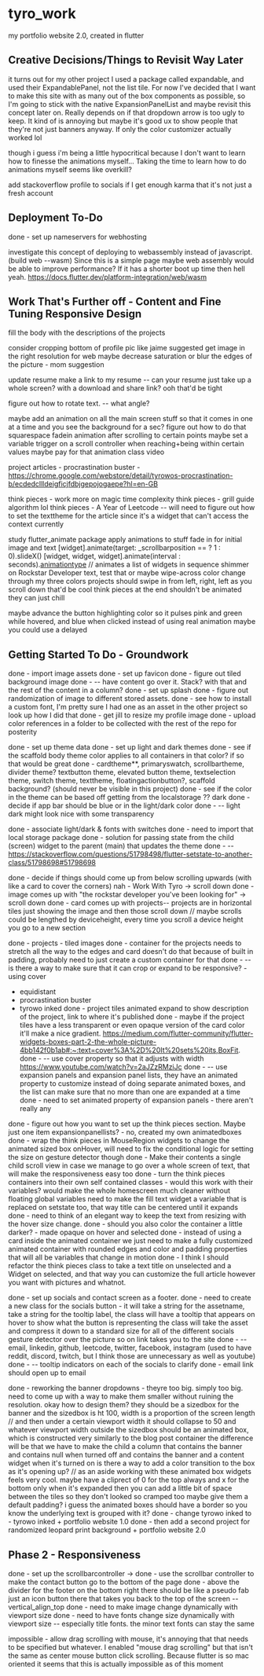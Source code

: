 # tyro_work
my portfolio website 2.0, created in flutter


## Creative Decisions/Things to Revisit Way Later

it turns out for my other project I used a package called expandable, and used their ExpandablePanel, not the list tile. For now I've decided that I want to make this site with as many out of the box components as possible, so I'm going to stick with the native ExpansionPanelList and maybe revisit this concept later on. Really depends on if that dropdown arrow is too ugly to keep. It kind of is annoying but maybe it's good ux to show people that they're not just banners anyway. If only the color customizer actually worked lol

though i guess i'm being a little hypocritical because I don't want to learn how to finesse the animations myself... Taking the time to learn how to do animations myself seems like overkill?

add stackoverflow profile to socials if I get enough karma that it's not just a fresh account

## Deployment To-Do
done - set up nameservers for webhosting

investigate this concept of deploying to webassembly instead of javascript. (build web --wasm) Since this is a simple page maybe web assembly would be able to improve performance? If it has a shorter boot up time then hell yeah.
https://docs.flutter.dev/platform-integration/web/wasm

## Work That's Further off - Content and Fine Tuning Responsive Design


fill the body with the descriptions of the projects

consider cropping bottom of profile pic like jaime suggested
get image in the right resolution for web
maybe decrease saturation or blur the edges of the picture - mom suggestion

update resume
make a link to my resume
-- can your resume just take up a whole screen? with a download and share link? ooh that'd be tight

figure out how to rotate text.
-- what angle? 

maybe add an animation on all the main screen stuff so that it comes in one at a time and you see the background for a sec?
figure out how to do that squarespace fadein animation after scrolling to certain points
maybe set a variable trigger on a scroll controller when reaching+being within certain values
maybe pay for that animation class video

project articles - procrastination buster - https://chrome.google.com/webstore/detail/tyrowos-procrastination-b/ecdedcllldeigficjfdbjgepojogaepe?hl=en-GB

think pieces - work more on magic time complexity
think pieces - grill guide algorithm lol
think pieces - A Year of Leetcode
-- will need to figure out how to set the texttheme for the article since it's a widget that can't access the context currently

study flutter_animate package
apply animations to stuff
fade in for initial image and text
[widget].animate(target: _scrollbarposition == ? 1 : 0).slideX()
[widget, widget, widget].animate(interval : seconds).[animationtype]() // animates a list of widgets in sequence
shimmer on Rockstar Developer text, test that or maybe wipe-across color change through my three colors
projects should swipe in from left, right, left as you scroll down that'd be cool
think pieces at the end shouldn't be animated they can just chill

maybe advance the button highlighting color so it pulses pink and green while hovered, and blue when clicked
  instead of using real animation maybe you could use a delayed 


## Getting Started To Do - Groundwork
done - import image assets
done - set up favicon 
done - figure out tiled background image
done - -- have content go over it. Stack? with that and the rest of the content in a column?
done - set up splash
done - figure out randomization of image to different stored assets.
done - see how to install a custom font, I'm pretty sure I had one as an asset in the other project so look up how I did that
done - get jill to resize my profile image
done - upload color references in a folder to be collected with the rest of the repo for posterity

done - set up theme data
done - set up light and dark themes
done - see if the scaffold body theme color applies to all containers in that color? if so that would be great
done - cardtheme**, primaryswatch, scrollbartheme, divider theme? textbutton theme, elevated button theme, textselection theme, switch theme, texttheme, floatingactionbutton?, scaffold background? (should never be visible in this project)
done - see if the color in the theme can be based off getting from the localstorage ?? dark
done - decide if app bar should be blue or in the light/dark color
done - -- light dark might look nice with some transparency

done - associate light/dark & fonts with switches
done - need to import that local storage package
done - solution for passing state from the child (screen) widget to the parent (main) that updates the theme
done - -- https://stackoverflow.com/questions/51798498/flutter-setstate-to-another-class/51798698#51798698

done - decide if things should come up from below scrolling upwards (with like a card to cover the corners) 
nah - Work With Tyro -> scroll down
done - image comes up with "the rockstar developer you've been looking for" -> scroll down
done - card comes up with projects-- projects are in horizontal tiles just showing the image and then those scroll down
// maybe scrolls could be lengthed by deviceheight, every time you scroll a device height you go to a new section

done - projects - tiled images
done - container for the projects needs to stretch all the way to the edges and card doesn't do that because of built in padding, probably need to just create a custom container for that
done - -- is there a way to make sure that it can crop or expand to be responsive? - using cover
* equidistant
* procrastination buster
* tyrowo inked
done - project tiles animated expand to show description of the project, link to where it's published
done - maybe if the project tiles have a less transparent or even opaque version of the card color it'll make a nice gradient.
https://medium.com/flutter-community/flutter-widgets-boxes-part-2-the-whole-picture-4bb142f0b1ab#:~:text=cover%3A%2D%20It%20sets%20its,BoxFit.
done - -- use cover property so that it adjusts with width
https://www.youtube.com/watch?v=2aJZzRMziJc
done - -- use expansion panels and expansion panel lists, they have an animated property to customize instead of doing separate animated boxes, and the list can make sure that no more than one are expanded at a time
done - need to set animated property of expansion panels - there aren't really any

done - figure out how you want to set up the think pieces section. Maybe just one item expansionpanellists? - no, created my own animatedboxes
done - wrap the think pieces in MouseRegion widgets to change the animated sized box onHover, will need to fix the conditional logic for setting the size on gesture detector though
done - Make their contents a single child scroll view in case we manage to go over a whole screen of text, that will make the responsiveness easy too
done - turn the think pieces containers into their own self contained classes - would this work with their variables? would make the whole homescreen much cleaner without floating global variables
need to make the fill text widget a variable that is replaced on setstate too, that way title can be centered until it expands
done - need to think of an elegant way to keep the text from resizing with the hover size change.
done - should you also color the container a little darker? - made opaque on hover and selected
done - instead of using a card inside the animated container we just need to make a fully customized animated container with rounded edges and color and padding properties that will all be variables that change in motion
done - I think I should refactor the think pieces class to take a text title on unselected and a Widget on selected, and that way you can customize the full article however you want with pictures and whatnot.

done - set up socials and contact screen as a footer. 
done - need to create a new class for the socials button - it will take a string for the assetname, take a string for the tooltip label,
    the class will have a tooltip that appears on hover to show what the button is representing
    the class will take the asset and compress it down to a standard size for all of the different socials
    gesture detector over the picture so on link takes you to the site
done - -- email, linkedin, github, leetcode, twitter, facebook, instagram (used to have reddit, discord, twitch, but I think those are unnecessary as well as youtube)
done - -- tooltip indicators on each of the socials to clarify
done - email link should open up to email

done - reworking the banner dropdowns - theyre too big. simply too big. need to come up with a way to make them smaller without ruining the resolution.
  okay how to design them?
  they should be a sizedbox for the banner and the sizedbox is ht 100, width is a proportion of the screen length
  // and then under a certain viewport width it should collapse to 50 and whatever viewport width
  outside the sizedbox should be an animated box, which is constructed very similarly to the blog post container
    the difference will be that we have to make the child a column that contains the banner and contains null when turned off and contains the banner and a content widget when it's turned on
  is there a way to add a color transition to the box as it's opening up?
  // as an aside working with these animated box widgets feels very cool.
  maybe have a cliprect of 0 for the top always and x for the bottom only when it's expanded
  then you can add a little bit of space between the tiles so they don't looked so cramped too
    maybe give them a default padding?
  i guess the animated boxes should have a border so you know the underlying text is grouped with it?
done - change tyrowo inked to - tyrowo inked + portfolio website 1.0
done - then add a second project for randomized leopard print background + portfolio website 2.0


## Phase 2 - Responsiveness
done - set up the scrollbarcontroller ->
done - use the scrollbar controller to make the contact button go to the bottom of the page
done - above the divider for the footer on the bottom right there should be like a pseudo fab just an icon button there that takes you back to the top of the screen -- vertical_align_top
done - need to make image change dynamically with viewport size
done - need to have fonts change size dynamically with viewport size
-- especially title fonts. the minor text fonts can stay the same


impossible - allow drag scrolling with mouse, it's annoying that that needs to be specified but whatever. I enabled "mouse drag scrolling" but that isn't the same as center mouse button click scrolling. Because flutter is so mac oriented it seems that this is actually impossible as of this moment